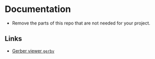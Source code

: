 # Documentation

- Remove the parts of this repo that are not needed for your project.

## Links

- [Gerber viewer `gerbv`](https://github.com/gerbv/gerbv)
